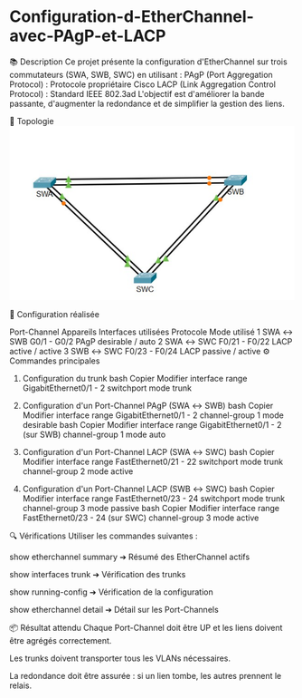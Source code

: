 # Configuration-d-EtherChannel-avec-PAgP-et-LACP
📚 Description
Ce projet présente la configuration d'EtherChannel sur trois commutateurs (SWA, SWB, SWC) en utilisant :
PAgP (Port Aggregation Protocol) : Protocole propriétaire Cisco
LACP (Link Aggregation Control Protocol) : Standard IEEE 802.3ad
L'objectif est d'améliorer la bande passante, d'augmenter la redondance et de simplifier la gestion des liens.

🧩 Topologie
![apercus du contenu](etherchannel.jpg)

🔧 Configuration réalisée

Port-Channel	Appareils	Interfaces utilisées	Protocole	Mode utilisé
1	SWA ↔ SWB	G0/1 - G0/2	PAgP	desirable / auto
2	SWA ↔ SWC	F0/21 - F0/22	LACP	active / active
3	SWB ↔ SWC	F0/23 - F0/24	LACP	passive / active
⚙️ Commandes principales

1. Configuration du trunk
bash
Copier
Modifier
interface range GigabitEthernet0/1 - 2
switchport mode trunk

2. Configuration d'un Port-Channel PAgP (SWA ↔ SWB)
bash
Copier
Modifier
interface range GigabitEthernet0/1 - 2
channel-group 1 mode desirable
bash
Copier
Modifier
interface range GigabitEthernet0/1 - 2 (sur SWB)
channel-group 1 mode auto

3. Configuration d'un Port-Channel LACP (SWA ↔ SWC)
bash
Copier
Modifier
interface range FastEthernet0/21 - 22
switchport mode trunk
channel-group 2 mode active

4. Configuration d'un Port-Channel LACP (SWB ↔ SWC)
bash
Copier
Modifier
interface range FastEthernet0/23 - 24
switchport mode trunk
channel-group 3 mode passive
bash
Copier
Modifier
interface range FastEthernet0/23 - 24 (sur SWC)
channel-group 3 mode active

🔍 Vérifications
Utiliser les commandes suivantes :

show etherchannel summary ➔ Résumé des EtherChannel actifs

show interfaces trunk ➔ Vérification des trunks

show running-config ➔ Vérification de la configuration

show etherchannel detail ➔ Détail sur les Port-Channels

📦 Résultat attendu
Chaque Port-Channel doit être UP et les liens doivent être agrégés correctement.

Les trunks doivent transporter tous les VLANs nécessaires.

La redondance doit être assurée : si un lien tombe, les autres prennent le relais.

